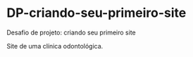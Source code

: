# DP-criando-seu-primeiro-site
Desafio de projeto: criando seu primeiro site

Site de uma clínica odontológica.
